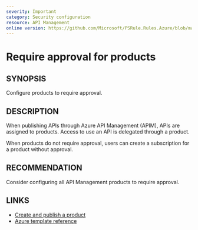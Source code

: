 ```yaml
---
severity: Important
category: Security configuration
resource: API Management
online version: https://github.com/Microsoft/PSRule.Rules.Azure/blob/master/docs/rules/en/Azure.APIM.ProductApproval.md
---
```


# Require approval for products

## SYNOPSIS

Configure products to require approval.

## DESCRIPTION

When publishing APIs through Azure API Management (APIM), APIs are assigned to products.
Access to use an API is delegated through a product.

When products do not require approval, users can create a subscription for a product without approval.

## RECOMMENDATION

Consider configuring all API Management products to require approval.

## LINKS

- [Create and publish a product](https://docs.microsoft.com/en-us/azure/api-management/api-management-howto-add-products)
- [Azure template reference](https://docs.microsoft.com/en-us/azure/templates/microsoft.apimanagement/2019-12-01/service/products)
